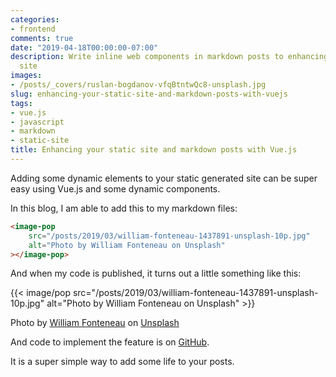 ```yaml
---
categories:
- frontend
comments: true
date: "2019-04-18T00:00:00-07:00"
description: Write inline web components in markdown posts to enhancing your static
  site
images: 
- /posts/_covers/ruslan-bogdanov-vfqBtntwQc8-unsplash.jpg
slug: enhancing-your-static-site-and-markdown-posts-with-vuejs
tags:
- vue.js
- javascript
- markdown
- static-site
title: Enhancing your static site and markdown posts with Vue.js
---
```


Adding some dynamic elements to your static generated site can be super easy using Vue.js and some dynamic components.

In this blog, I am able to add this to my markdown files:

```html
<image-pop
    src="/posts/2019/03/william-fonteneau-1437891-unsplash-10p.jpg"
    alt="Photo by William Fonteneau on Unsplash"
></image-pop>
```

And when my code is published, it turns out a little something like this:

{{< image/pop src="/posts/2019/03/william-fonteneau-1437891-unsplash-10p.jpg" alt="Photo by William Fonteneau on Unsplash" >}}

Photo by [William Fonteneau](https://unsplash.com/photos/lVpEY1BOTuM?utm_source=unsplash&utm_medium=referral&utm_content=creditCopyText) on [Unsplash](https://unsplash.com/?utm_source=unsplash&utm_medium=referral&utm_content=creditCopyText) 

And code to implement the feature is on [GitHub](https://gist.github.com/jasonraimondi/e03b0c4506901b8c9f2f62eee6fe313b).

It is a super simple way to add some life to your posts.
